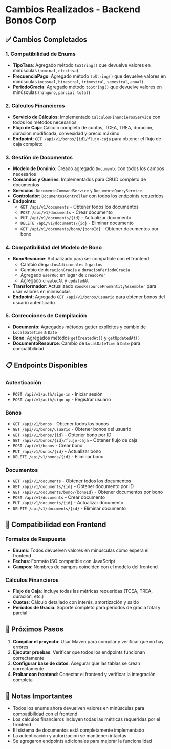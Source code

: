 # Cambios Realizados - Backend Bonos Corp

## ✅ Cambios Completados

### 1. **Compatibilidad de Enums**
- **TipoTasa**: Agregado método `toString()` que devuelve valores en minúsculas (`nominal`, `efectiva`)
- **FrecuenciaPago**: Agregado método `toString()` que devuelve valores en minúsculas (`mensual`, `bimestral`, `trimestral`, `semestral`, `anual`)
- **PeriodoGracia**: Agregado método `toString()` que devuelve valores en minúsculas (`ninguno`, `parcial`, `total`)

### 2. **Cálculos Financieros**
- **Servicio de Cálculos**: Implementado `CalculosFinancierosService` con todos los métodos necesarios
- **Flujo de Caja**: Cálculo completo de cuotas, TCEA, TREA, duración, duración modificada, convexidad y precio máximo
- **Endpoint**: `GET /api/v1/bonos/{id}/flujo-caja` para obtener el flujo de caja completo

### 3. **Gestión de Documentos**
- **Modelo de Dominio**: Creado agregado `Documento` con todos los campos necesarios
- **Comandos y Queries**: Implementados para CRUD completo de documentos
- **Servicios**: `DocumentoCommandService` y `DocumentoQueryService`
- **Controlador**: `DocumentosController` con todos los endpoints requeridos
- **Endpoints**:
  - `GET /api/v1/documents` - Obtener todos los documentos
  - `POST /api/v1/documents` - Crear documento
  - `PUT /api/v1/documents/{id}` - Actualizar documento
  - `DELETE /api/v1/documents/{id}` - Eliminar documento
  - `GET /api/v1/documents/bono/{bonoId}` - Obtener documentos por bono

### 4. **Compatibilidad del Modelo de Bono**
- **BonoResource**: Actualizado para ser compatible con el frontend
  - Cambio de `gastosAdicionales` a `gastos`
  - Cambio de `duracionGracia` a `duracionPeriodoGracia`
  - Agregado `userRuc` en lugar de `creadoPor`
  - Agregado `createdAt` y `updatedAt`
- **Transformador**: Actualizado `BonoResourceFromEntityAssembler` para usar valores en minúsculas
- **Endpoint**: Agregado `GET /api/v1/bonos/usuario` para obtener bonos del usuario autenticado

### 5. **Correcciones de Compilación**
- **Documento**: Agregados métodos getter explícitos y cambio de `LocalDateTime` a `Date`
- **Bono**: Agregados métodos `getCreatedAt()` y `getUpdatedAt()`
- **DocumentoResource**: Cambio de `LocalDateTime` a `Date` para compatibilidad

## 📋 Endpoints Disponibles

### Autenticación
- `POST /api/v1/auth/sign-in` - Iniciar sesión
- `POST /api/v1/auth/sign-up` - Registrar usuario

### Bonos
- `GET /api/v1/bonos` - Obtener todos los bonos
- `GET /api/v1/bonos/usuario` - Obtener bonos del usuario
- `GET /api/v1/bonos/{id}` - Obtener bono por ID
- `GET /api/v1/bonos/{id}/flujo-caja` - Obtener flujo de caja
- `POST /api/v1/bonos` - Crear bono
- `PUT /api/v1/bonos/{id}` - Actualizar bono
- `DELETE /api/v1/bonos/{id}` - Eliminar bono

### Documentos
- `GET /api/v1/documents` - Obtener todos los documentos
- `GET /api/v1/documents/{id}` - Obtener documento por ID
- `GET /api/v1/documents/bono/{bonoId}` - Obtener documentos por bono
- `POST /api/v1/documents` - Crear documento
- `PUT /api/v1/documents/{id}` - Actualizar documento
- `DELETE /api/v1/documents/{id}` - Eliminar documento

## 🔧 Compatibilidad con Frontend

### Formatos de Respuesta
- **Enums**: Todos devuelven valores en minúsculas como espera el frontend
- **Fechas**: Formato ISO compatible con JavaScript
- **Campos**: Nombres de campos coinciden con el modelo del frontend

### Cálculos Financieros
- **Flujo de Caja**: Incluye todas las métricas requeridas (TCEA, TREA, duración, etc.)
- **Cuotas**: Cálculo detallado con interés, amortización y saldo
- **Períodos de Gracia**: Soporte completo para períodos de gracia total y parcial

## 🚀 Próximos Pasos

1. **Compilar el proyecto**: Usar Maven para compilar y verificar que no hay errores
2. **Ejecutar pruebas**: Verificar que todos los endpoints funcionan correctamente
3. **Configurar base de datos**: Asegurar que las tablas se crean correctamente
4. **Probar con frontend**: Conectar el frontend y verificar la integración completa

## 📝 Notas Importantes

- Todos los enums ahora devuelven valores en minúsculas para compatibilidad con el frontend
- Los cálculos financieros incluyen todas las métricas requeridas por el frontend
- El sistema de documentos está completamente implementado
- La autenticación y autorización se mantienen intactas
- Se agregaron endpoints adicionales para mejorar la funcionalidad 